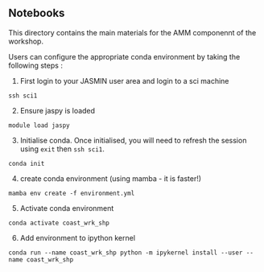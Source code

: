 ## Notebooks

This directory contains the main materials for the AMM componennt of the 
workshop.

Users can configure the appropriate conda environment by taking the following
steps :

1) First login to your JASMIN user area and login to a sci machine
```
ssh sci1
```

2) Ensure jaspy is loaded
```
module load jaspy
```

3) Initialise conda. Once initialised, you will need to refresh the session 
   using `exit` then `ssh sci1`.
```
conda init
```

4) create conda environment (using mamba - it is faster!)
```
mamba env create -f environment.yml
```

5) Activate conda environment
```
conda activate coast_wrk_shp
```

6) Add environment to ipython kernel
```
conda run --name coast_wrk_shp python -m ipykernel install --user --name coast_wrk_shp
```
